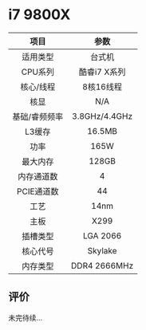 # i7 9800X


| 项目 | 参数 |
| :------: | :------: |
|适用类型 | 台式机|
|CPU系列| 酷睿i7 X系列 |
|核心/线程| 8核16线程|
|核显| N/A |
|基础/睿频频率 |3.8GHz/4.4GHz|
| L3缓存| 16.5MB|
|功率| 165W |
|最大内存| 128GB |
|内存通道数| 4 |
|PCIE通道数| 44 |
|工艺|14nm |
|主板| X299  |
|插槽类型| LGA 2066 |
|核心代号|  Skylake  |
|内存类型| DDR4 2666MHz |

## 评价

 未完待续...